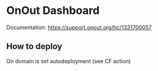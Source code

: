 # OnOut Dashboard

Documentation: https://support.onout.org/hc/1331700057

## How to deploy
  
On domain is set autodeployment (see CF action)


